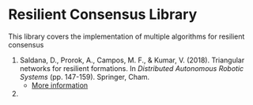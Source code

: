 # Resilient Consensus Library
This library covers the implementation of multiple algorithms for resilient consensus

1. Saldana, D., Prorok, A., Campos, M. F., & Kumar, V. (2018). Triangular networks for resilient formations. In _Distributed Autonomous Robotic Systems_ (pp. 147-159). Springer, Cham.
   * [More information](https://github.com/swarmslab/resilient-consensus/tree/main/DARS2016%20-triangular_formations)
2. 

